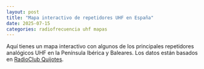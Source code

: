 ```yaml
---
layout: post
title: "Mapa interactivo de repetidores UHF en España"
date: 2025-07-15
categories: radiofrecuencia uhf mapas
---
```


Aquí tienes un mapa interactivo con algunos de los principales repetidores analógicos UHF en la Península Ibérica y Baleares. Los datos están basados en [RadioClub Quijotes](https://radioclubquijotes.org/repetidores-analogicos-uhf/).

<script
  src="https://unpkg.com/leaflet@1.9.4/dist/leaflet.js"
  integrity="sha256-vA1Aw/t2D7DkP9QgRi+6I0K7WXwlfk3gx6pa1uz9+DM="
  crossorigin=""
></script>

<link
  rel="stylesheet"
  href="https://unpkg.com/leaflet@1.9.4/dist/leaflet.css"
  integrity="sha256-sA+e2VPqhQKKxTQuKqY0rHeqLZuPijxRfop7FJc4Q0c="
  crossorigin=""
/>

<div id="map" style="height: 550px; margin: 2rem 0;"></div>

<script>
  const map = L.map('map').setView([40.0, -3.5], 6);

  L.tileLayer('https://{s}.tile.openstreetmap.org/{z}/{x}/{y}.png', {
    attribution: '© OpenStreetMap contributors',
  }).addTo(map);

  const repetidores = [
    { name: "Madrid - EA4RCH", freq: "430.275 MHz", coords: [40.4168, -3.7038] },
    { name: "Barcelona - EA3RKB", freq: "438.625 MHz", coords: [41.3874, 2.1686] },
    { name: "Sevilla - EA7RCT", freq: "439.050 MHz", coords: [37.3886, -5.9823] },
    { name: "Valencia - EA5RVC", freq: "438.775 MHz", coords: [39.4699, -0.3763] },
    { name: "Bilbao - EA2RCK", freq: "439.200 MHz", coords: [43.2630, -2.9350] },
    { name: "Zaragoza - EA2RZA", freq: "438.350 MHz", coords: [41.6488, -0.8891] },
    { name: "Málaga - EA7RMA", freq: "438.650 MHz", coords: [36.7213, -4.4213] },
    { name: "Ibiza - EA6RCI", freq: "430.275 MHz", coords: [38.9089, 1.4321] },
    { name: "Palma de Mallorca - EA6RKP", freq: "438.775 MHz", coords: [39.5696, 2.6502] },
    { name: "Santiago de Compostela - EA1RSC", freq: "438.550 MHz", coords: [42.8782, -8.5448] },
    { name: "A Coruña - EA1RCO", freq: "430.175 MHz", coords: [43.3623, -8.4115] },
    { name: "León - EA1RLE", freq: "439.350 MHz", coords: [42.5987, -5.5671] },
    { name: "Oviedo - EA1ROV", freq: "438.875 MHz", coords: [43.3619, -5.8494] },
    { name: "Murcia - EA5RMU", freq: "438.575 MHz", coords: [37.9834, -1.1299] },
    { name: "Toledo - EA4RTD", freq: "439.000 MHz", coords: [39.8628, -4.0273] },
    { name: "Granada - EA7RGD", freq: "438.450 MHz", coords: [37.1773, -3.5986] },
    { name: "Cádiz - EA7RCD", freq: "438.725 MHz", coords: [36.5297, -6.2924] },
    { name: "Pamplona - EA2RPN", freq: "438.700 MHz", coords: [42.8125, -1.6458] },
    { name: "Logroño - EA1RLG", freq: "438.625 MHz", coords: [42.4667, -2.45] },
    { name: "Salamanca - EA1RSM", freq: "438.675 MHz", coords: [40.9701, -5.6635] },
  ];

  repetidores.forEach(({ name, freq, coords }) => {
    L.marker(coords)
      .addTo(map)
      .bindPopup(`<b>${name}</b><br>${freq}`);
  });
</script>
